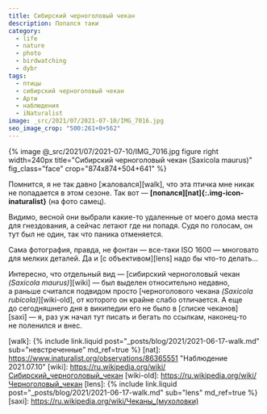 ```yaml
---
title: Сибирский черноголовый чекан
description: Попался таки
category:
  - life
  - nature
  - photo
  - birdwatching
  - dybr
tags:
  - птицы
  - сибирский черноголовый чекан
  - Арти
  - наблюдения
  - iNaturalist
image: _src/2021/07/2021-07-10/IMG_7016.jpg
seo_image_crop: "500:261+0+562"
---
```

{% image @_src/2021/07/2021-07-10/IMG_7016.jpg figure right width=240px title="Сибирский черноголовый чекан (Saxicola maurus)"
                                 fig_class="face" crop="874x874+504+641" %}

Помнится, я не так давно [жаловался][walk], что эта птичка мне никак не попадается в этом сезоне. Так вот — **[попался][nat]{:.img-icon-inaturalist}** (на фото самец).

Видимо, весной они выбрали какие-то удаленные от моего дома места для гнездования, а сейчас летают где ни попадя. Судя по голосам, он тут был не один, так что
паника отменяется.

Сама фотография, правда, не фонтан — все-таки ISO 1600 — многовато для мел­ких деталей. Да и [с объективом][lens] надо бы что-то делать...

Интересно, что отдельный вид — [сибирский черноголовый чекан *(Saxicola ma­u­rus)*][wiki] — был выделен относительно недавно, а раньше
считался подвидом просто [черноголового чекана *(Saxicola rubicola)*][wiki-old], от которого он крайне слабо отличается. А еще до сегодняшнего
дня в википедии его не было в [списке чеканов][saxi] — я, раз уж начал тут писать и бегать по ссылкам, наконец-то не поленился и внес.

[walk]: {% include link.liquid post="_posts/blog/2021/2021-06-17-walk.md" sub="невстреченные" md_ref=true %}
[nat]: https://www.inaturalist.org/observations/86365551 "Наблюдение 2021.07.10"
[wiki]: https://ru.wikipedia.org/wiki/Сибирский_черноголовый_чекан
[wiki-old]: https://ru.wikipedia.org/wiki/Черноголовый_чекан
[lens]: {% include link.liquid post="_posts/blog/2021/2021-06-17-walk.md" sub="lens" md_ref=true %}
[saxi]: https://ru.wikipedia.org/wiki/Чеканы_(мухоловки)
